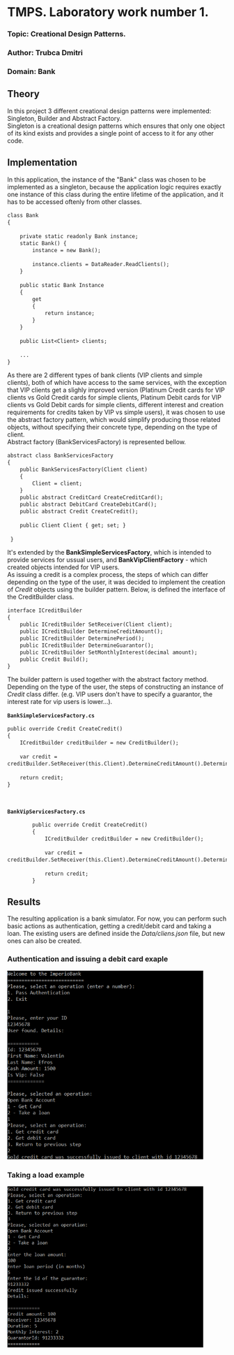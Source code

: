 # TMPS. Laboratory work number 1. 
### Topic: Creational Design Patterns.
### Author: Trubca Dmitri
### Domain: Bank 
## Theory
In this project 3 different creational design patterns were implemented: Singleton, Builder and Abstract Factory.<br/>
Singleton is a creational design patterns which ensures that only one object of its kind exists and provides a single point of access to it for any other code. 

## Implementation
In this application, the instance of the
"Bank" class was chosen to be implemented as a singleton, because the application logic requires exactly one instance of this class during the entire lifetime of the application,
and it has to be accessed oftenly from other classes.<br/>
```
class Bank
{

    private static readonly Bank instance;
    static Bank() { 
        instance = new Bank();

        instance.clients = DataReader.ReadClients();
    }

    public static Bank Instance
    {
        get
        {
            return instance;
        }
    }

    public List<Client> clients;
    
    ...
}
```
As there are 2 different types of bank clients (VIP clients and simple clients), both of which have access to the same services, with the exception that VIP clients get a slighly improved version
(Platinum Credit cards for VIP clients vs Gold Credit cards for simple clients, Platinum Debit cards for VIP clients vs Gold Debit cards for simple clients,
different interest and creation requirements for credits taken by VIP vs simple users), it was chosen to use the abstract factory pattern, which would simplify producing those related objects, without specifying their concrete type, depending on the type of client.
<br/>
Abstract factory (BankServicesFactory) is represented bellow.

```
abstract class BankServicesFactory
{
    public BankServicesFactory(Client client)
    {
        Client = client;
    }
    public abstract CreditCard CreateCreditCard();
    public abstract DebitCard CreateDebitCard();
    public abstract Credit CreateCredit();  

    public Client Client { get; set; }

 }
 ```
 It's extended by the **BankSimpleServicesFactory**, which is intended to provide services for ussual users, and **BankVipClientFactory** - which created objects intended for VIP users.
<br/>
As issuing a credit is a complex process, the steps of which can differ depending on the type of the user, it was decided to implement the creation of *Credit* objects using the builder pattern.
Below, is defined the interface of the CreditBuilder class.
```
interface ICreditBuilder
{
    public ICreditBuilder SetReceiver(Client client);
    public ICreditBuilder DetermineCreditAmount();
    public ICreditBuilder DeterminePeriod();
    public ICreditBuilder DetermineGuarantor();
    public ICreditBuilder SetMonthlyInterest(decimal amount);
    public Credit Build();
}
```
The builder pattern is used together with the abstract factory method.
Depending on the type of the user, the steps of constructing an instance of *Credit* class differ. (e.g. VIP users don't have to specify a guarantor, the interest rate for vip users is lower...).


**`BankSimpleServicesFactory.cs`**
```
public override Credit CreateCredit()
{
    ICreditBuilder creditBuilder = new CreditBuilder();

    var credit = creditBuilder.SetReceiver(this.Client).DetermineCreditAmount().DeterminePeriod().DetermineGuarantor().SetMonthlyInterest(2).Build();

    return credit;
}
```
<br>

**`BankVipServicesFactory.cs`**
```
        public override Credit CreateCredit()
        {
            ICreditBuilder creditBuilder = new CreditBuilder();

            var credit = creditBuilder.SetReceiver(this.Client).DetermineCreditAmount().DeterminePeriod().SetMonthlyInterest(1).Build();

            return credit;
        }
```

## Results
The resulting application is a bank simulator. For now, you can perform such basic actions as authentication, getting a credit/debit card and taking a loan. The existing users are defined inside the *Data/cliens.json* file, but new ones 
can also be created.

###  Authentication and issuing a debit card exaple
<img src="https://github.com/dimatrubca/bank_tmps/blob/master/images/intro_debit_card_flow.png" width="450" title="hover text">

### Taking a load example
<img src="https://github.com/dimatrubca/bank_tmps/blob/master/images/take_loan_flow.png" width="450" title="hover text">
